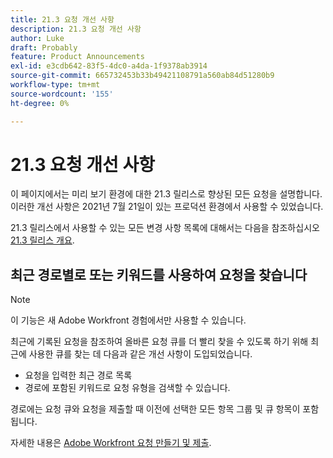 ```yaml
---
title: 21.3 요청 개선 사항
description: 21.3 요청 개선 사항
author: Luke
draft: Probably
feature: Product Announcements
exl-id: e3cdb642-83f5-4dc0-a4da-1f9378ab3914
source-git-commit: 665732453b33b49421108791a560ab84d51280b9
workflow-type: tm+mt
source-wordcount: '155'
ht-degree: 0%

---
```


# 21.3 요청 개선 사항

이 페이지에서는 미리 보기 환경에 대한 21.3 릴리스로 향상된 모든 요청을 설명합니다. 이러한 개선 사항은 2021년 7월 21일이 있는 프로덕션 환경에서 사용할 수 있었습니다.

21.3 릴리스에서 사용할 수 있는 모든 변경 사항 목록에 대해서는 다음을 참조하십시오 [21.3 릴리스 개요](../../../product-announcements/product-releases/21.3-release-activity/21-3-release-overview.md).

## 최근 경로별로 또는 키워드를 사용하여 요청을 찾습니다

>[!NOTE]
>
>이 기능은 새 Adobe Workfront 경험에서만 사용할 수 있습니다.

최근에 기록된 요청을 참조하여 올바른 요청 큐를 더 빨리 찾을 수 있도록 하기 위해 최근에 사용한 큐를 찾는 데 다음과 같은 개선 사항이 도입되었습니다.

* 요청을 입력한 최근 경로 목록
* 경로에 포함된 키워드로 요청 유형을 검색할 수 있습니다.

경로에는 요청 큐와 요청을 제출할 때 이전에 선택한 모든 항목 그룹 및 큐 항목이 포함됩니다.

자세한 내용은 [Adobe Workfront 요청 만들기 및 제출](/help/quicksilver/manage-work/requests/create-requests/create-submit-requests.md).

